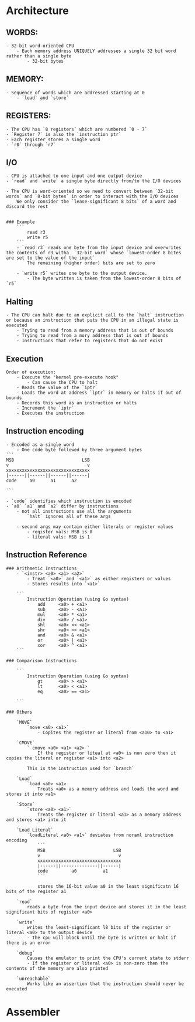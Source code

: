 # Architecture

## WORDS:
    - 32-bit word-oriented CPU
        - Each memory address UNIQUELY addresses a single 32 bit word rather than a single byte
            - 32-bit bytes

## MEMORY:
    - Sequence of words which are addressed starting at 0
        - `load` and `store`


## REGISTERS:
    - The CPU has `8 registers` which are numbered `0 - 7`
    - `Register 7` is also the `instruction ptr` 
    - Each register stores a single word
    - `r0` through `r7`

## I/O
    - CPU is attached to one input and one output device
    - `read` and `write` a single byte directly from/to the I/O devices

    - The CPU is word-oriented so we need to convert between `32-bit words` and `8-bit bytes` in order to interact with the I/O devices 
        We only consider the `lease-significant 8 bits` of a word and discard the rest


    ### Example
        ```
            read r3 
            write r5
        ```
        - `read r3` reads one byte from the input device and overwrites the contents of r3 witha  `32-bit word` whose `lowest-order 8 bites are set to the value of the input`
            The remaining (higher order) bits are set to zero

        - `write r5` writes one byte to the output device.
            - The byte written is taken from the lowest-order 8 bits of `r5`

## Halting

    - The CPU can halt due to an explicit call to the `halt` instruction or because an instruction that puts the CPU in an illegal state is executed 
        - Trying to read from a memory address that is out of bounds
        - Trying to read from a mory address that is out of bounds
        - Instructions that refer to registers that do not exist

## Execution
    Order of execution:
        - Execute the "kernel pre-execute hook"
            - Can cause the CPU to halt
        - Reads the value of the `iptr`
        - Loads the word at address `iptr` in memory or halts if out of bounds
        - Decords this word as an instruction or halts
        - Increment the `iptr`
        - Executes the instruction 


## Instruction encoding
    - Encoded as a single word
        - One code byte followed by three argument bytes
    ```
    MSB                          LSB
    v                              v
    xxxxxxxxxxxxxxxxxxxxxxxxxxxxxxxx
    |------||------||------||------|
    code     a0      a1      a2

    ```

    - `code` identifies which instruction is encoded
    - `a0` `a1` and `a2` differ by instructions
        - not all instructions use all the arguments
            `halt` ignores all of these args

        - second args may contain either literals or register values
            - register vals: MSB is 0
            - literal vals: MSB is 1

## Instruction Reference

    ### Arithmetic Instructions
        - `<instr> <a0> <a1> <a2>`
            - Treat `<a0>` and `<a1>` as either registers or values
            - Stores results into `<a1>`

        ```
            Instruction	Operation (using Go syntax)
                add	    <a0> + <a1>
                sub 	<a0> - <a1>
                mul 	<a0> * <a1>
                div	    <a0> / <a1>
                shl	    <a0> << <a1>
                shr	    <a0> >> <a1>
                and	    <a0> & <a1>
                or	    <a0> | <a1>
                xor	    <a0> ^ <a1>
        ```

    ### Comparison Instructions

        ```
            Instruction	Operation (using Go syntax)
                gt	    <a0> > <a1>
                lt	    <a0> < <a1>
                eq	    <a0> == <a1>

        ```

    ### Others

        `MOVE`
            `move <a0> <a1>`
                - Copites the register or literal from <a10> to <a1>

        `CMOVE`
            ` cmove <a0> <a1> <a2> `
                If the register or liteal at <a0> is non zero then it copies the literal or register <a1> into <a2>

            This is the instruction used for `branch`

        `Load`
            `load <a0> <a1>
                Treats <a0> as a memory address and loads the word and stores it into <a1>

        `Store`
            `store <a0> <a1>`
                Treats the register or literal <a1> as a memory address and stores <a1> into it

        `Load Literal`
            `loadLiteral <a0> <a1>` deviates from noraml instruction encoding
                ```
                MSB                          LSB
                v                              v
                xxxxxxxxxxxxxxxxxxxxxxxxxxxxxxxx
                |------||--------------||------|
                code         a0          a1
                ```

                stores the 16-bit value a0 in the least significatn 16 bits of the register a1

        `read`
            reads a byte from the input device and stores it in the least significant bits of register <a0>

        `write`
            writes the least-significant l8 bits of the register or literal <a0> to the output device
            - The cpu will block until the byte is written or halt if there is an error

        `debug`
            Causes the emulator to print the CPU's current state to stderr
            - If the register or literal <a0> is non-zero then the contents of the memory are also printed

        `unreachable`
            Works like an assertion that the instruction should never be executed

# Assembler 